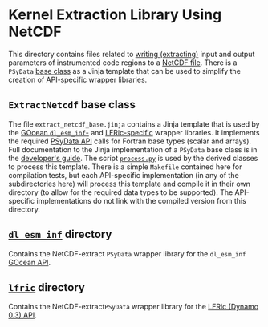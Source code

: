 <!--
## Licence

-------------------------------------------------------------------------------

BSD 3-Clause License

Copyright (c) 2020-2021, Science and Technology Facilities Council.
All rights reserved.

Redistribution and use in source and binary forms, with or without
modification, are permitted provided that the following conditions are met:

* Redistributions of source code must retain the above copyright notice, this
  list of conditions and the following disclaimer.

* Redistributions in binary form must reproduce the above copyright notice,
  this list of conditions and the following disclaimer in the documentation
  and/or other materials provided with the distribution.

* Neither the name of the copyright holder nor the names of its
  contributors may be used to endorse or promote products derived from
  this software without specific prior written permission.

THIS SOFTWARE IS PROVIDED BY THE COPYRIGHT HOLDERS AND CONTRIBUTORS
"AS IS" AND ANY EXPRESS OR IMPLIED WARRANTIES, INCLUDING, BUT NOT
LIMITED TO, THE IMPLIED WARRANTIES OF MERCHANTABILITY AND FITNESS
FOR A PARTICULAR PURPOSE ARE DISCLAIMED. IN NO EVENT SHALL THE
COPYRIGHT HOLDER OR CONTRIBUTORS BE LIABLE FOR ANY DIRECT, INDIRECT,
INCIDENTAL, SPECIAL, EXEMPLARY, OR CONSEQUENTIAL DAMAGES (INCLUDING,
BUT NOT LIMITED TO, PROCUREMENT OF SUBSTITUTE GOODS OR SERVICES;
LOSS OF USE, DATA, OR PROFITS; OR BUSINESS INTERRUPTION) HOWEVER
CAUSED AND ON ANY THEORY OF LIABILITY, WHETHER IN CONTRACT, STRICT
LIABILITY, OR TORT (INCLUDING NEGLIGENCE OR OTHERWISE) ARISING IN
ANY WAY OUT OF THE USE OF THIS SOFTWARE, EVEN IF ADVISED OF THE
POSSIBILITY OF SUCH DAMAGE.

-------------------------------------------------------------------------------
Authors: J. Henrichs, Bureau of Meteorology,
         I. Kavcic, Met Office
-->

# Kernel Extraction Library Using NetCDF

This directory contains files related to [writing (extracting)](
https://psyclone.readthedocs.io/en/stable/psyke.html) input and output
parameters of instrumented code regions to a [NetCDF file](
https://psyclone.readthedocs.io/en/stable/psyke.html#netcdf-extraction-example).
There is a ``PSyData`` [base class](
https://psyclone-dev.readthedocs.io/en/latest/psy_data.html#psydata-base-class)
as a Jinja template that can be used to simplify the creation of API-specific
wrapper libraries.

## ``ExtractNetcdf`` base class

The file ``extract_netcdf_base.jinja`` contains a Jinja template that is used
by the [GOcean ``dl_esm_inf``-](dl_esm_inf/README.md) and [LFRic-specific](
lfric/README.md) wrapper libraries. It implements the required [PSyData API](
https://psyclone-dev.readthedocs.io/en/stable/psy_data.html) calls for
Fortran base types (scalar and arrays).
Full documentation to the Jinja implementation of a ``PSyData`` base class is
in the [developer's guide](
https://psyclone-dev.readthedocs.io/en/latest/psy_data.html#jinja).
The script [``process.py``](../../README.md#psydata-base-class) is used by the
derived classes to process this template. There is a simple ``Makefile``
contained here for compilation tests, but each API-specific implementation (in
any of the subdirectories here) will process this template and compile it in
their own directory (to allow for the required data types to be supported).
The API-specific implementations do not link with the compiled version from
this directory.

## [``dl_esm_inf``](dl_esm_inf) directory

Contains the NetCDF-extract ``PSyData`` wrapper library for the
``dl_esm_inf`` [GOcean API](
https://psyclone.readthedocs.io/en/latest/gocean1p0.html).

## [``lfric``](lfric) directory

Contains the NetCDF-extract``PSyData`` wrapper library for the
[LFRic (Dynamo 0.3) API](
https://psyclone.readthedocs.io/en/stable/dynamo0p3.html).
